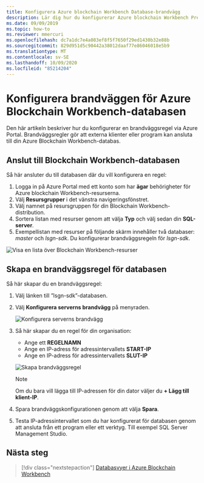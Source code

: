 ```yaml
---
title: Konfigurera Azure blockchain Workbench Database-brandvägg
description: Lär dig hur du konfigurerar Azure blockchain Workbench Preview Database-brandväggen så att externa klienter och program kan ansluta.
ms.date: 09/09/2019
ms.topic: how-to
ms.reviewer: mmercuri
ms.openlocfilehash: dc7a1dc7e4a083ef8f5f7650f29ed1430b32e88b
ms.sourcegitcommit: 829d951d5c90442a38012daaf77e86046018e5b9
ms.translationtype: MT
ms.contentlocale: sv-SE
ms.lasthandoff: 10/09/2020
ms.locfileid: "85214204"
---
```

# <a name="configure-the-azure-blockchain-workbench-database-firewall"></a>Konfigurera brandväggen för Azure Blockchain Workbench-databasen

Den här artikeln beskriver hur du konfigurerar en brandväggsregel via Azure Portal. Brandväggsregler gör att externa klienter eller program kan ansluta till din Azure Blockchain Workbench-databas.

## <a name="connect-to-the-blockchain-workbench-database"></a>Anslut till Blockchain Workbench-databasen

Så här ansluter du till databasen där du vill konfigurera en regel:

1. Logga in på Azure Portal med ett konto som har **ägar**     behörigheter för Azure blockchain Workbench-resurserna.
2. Välj **Resursgrupper** i det vänstra navigeringsfönstret.
3. Välj namnet på resursgruppen för din Blockchain Workbench-distribution.
4. Sortera listan med resurser genom att välja **Typ** och välj sedan din **SQL-server**.
5. Exempellistan med resurser på följande skärm innehåller två databaser: *master* och *lsgn-sdk*. Du konfigurerar brandväggsregeln för *lsgn-sdk*.

![Visa en lista över Blockchain Workbench-resurser](./media/database-firewall/list-database-resources.png)

## <a name="create-a-database-firewall-rule"></a>Skapa en brandväggsregel för databasen

Så här skapar du en brandväggsregel:

1. Välj länken till ”lsgn-sdk”-databasen.
2. Välj **Konfigurera serverns brandvägg** på menyraden.

   ![Konfigurera serverns brandvägg](./media/database-firewall/configure-server-firewall.png)

3. Så här skapar du en regel för din organisation:

   * Ange ett **REGELNAMN**
   * Ange en IP-adress för adressintervallets **START-IP**
   * Ange en IP-adress för adressintervallets **SLUT-IP**

   ![Skapa brandväggsregel](./media/database-firewall/create-firewall-rule.png)

    > [!NOTE]
    > Om du bara vill lägga till IP-adressen för din dator väljer du **+ Lägg till klient-IP**.
        
1. Spara brandväggskonfigurationen genom att välja **Spara**.
2. Testa IP-adressintervallet som du har konfigurerat för databasen genom att ansluta från ett program eller ett verktyg. Till exempel SQL Server Management Studio.

## <a name="next-steps"></a>Nästa steg

> [!div class="nextstepaction"]
> [Databasvyer i Azure Blockchain Workbench](database-views.md)